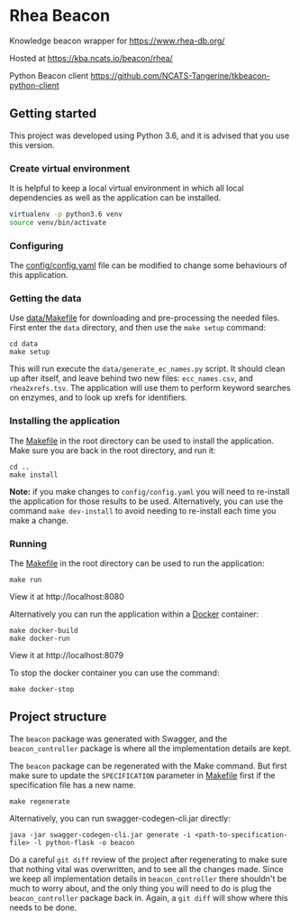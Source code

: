 # Rhea Beacon

Knowledge beacon wrapper for https://www.rhea-db.org/

Hosted at https://kba.ncats.io/beacon/rhea/

Python Beacon client https://github.com/NCATS-Tangerine/tkbeacon-python-client

## Getting started

This project was developed using Python 3.6, and it is advised that you use this version.

### Create virtual environment

It is helpful to keep a local virtual environment in which all local dependencies as well as the application can be installed.

```sh
virtualenv -p python3.6 venv
source venv/bin/activate
```

### Configuring

The [config/config.yaml](config/config.yaml) file can be modified to change some behaviours of this application.

### Getting the data

Use [data/Makefile](data/Makefile) for downloading and pre-processing the needed files. First enter the `data` directory, and then use the `make setup` command:
```shell
cd data
make setup
```
This will run execute the `data/generate_ec_names.py` script. It should clean up after itself, and leave behind two new files: `ecc_names.csv`, and `rhea2xrefs.tsv`. The application will use them to perform keyword searches on enzymes, and to look up xrefs for identifiers.

### Installing the application

The [Makefile](Makefile) in the root directory can be used to install the application. Make sure you are back in the root directory, and run it:

```shell
cd ..
make install
```

**Note:** if you make changes to `config/config.yaml` you will need to re-install the application for those results to be used. Alternatively, you can use the command `make dev-install` to avoid needing to re-install each time you make a change.

### Running

The [Makefile](Makefile) in the root directory can be used to run the application:

```shell
make run
```

View it at http://localhost:8080

Alternatively you can run the application within a [Docker](https://docs.docker.com/engine/installation/) container:

```shell
make docker-build
make docker-run
```

View it at http://localhost:8079

To stop the docker container you can use the command:

```shell
make docker-stop
```

## Project structure


The `beacon` package was generated with Swagger, and the `beacon_controller` package is where all the implementation details are kept.

The `beacon` package can be regenerated with the Make command. But first make sure to update the `SPECIFICATION` parameter in [Makefile](Makefile) first if the specification file has a new name.

```
make regenerate
```

Alternatively, you can run swagger-codegen-cli.jar directly:

```
java -jar swagger-codegen-cli.jar generate -i <path-to-specification-file> -l python-flask -o beacon
```

Do a careful `git diff` review of the project after regenerating to make sure that nothing vital was overwritten, and to see all the changes made. Since we keep all implementation details in `beacon_controller` there shouldn't be much to worry about, and the only thing you will need to do is plug the `beacon_controller` package back in. Again, a `git diff` will show where this needs to be done.
